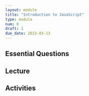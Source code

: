 ```yaml
---
layout: module
title: "Introduction to JavaScript"
type: module
num: 8
draft: 1
due_date: 2023-03-13
---
```



## Essential Questions

## Lecture

## Activities